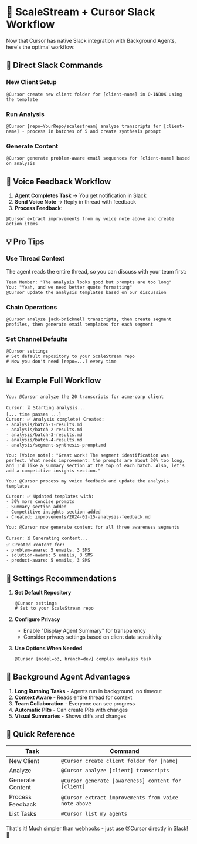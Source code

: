 # 🚀 ScaleStream + Cursor Slack Workflow

Now that Cursor has native Slack integration with Background Agents, here's the optimal workflow:

## 🎯 Direct Slack Commands

### New Client Setup
```
@Cursor create new client folder for [client-name] in 0-INBOX using the template
```

### Run Analysis
```
@Cursor [repo=YourRepo/scalestream] analyze transcripts for [client-name] - process in batches of 5 and create synthesis prompt
```

### Generate Content
```
@Cursor generate problem-aware email sequences for [client-name] based on analysis
```

## 🎤 Voice Feedback Workflow

1. **Agent Completes Task** → You get notification in Slack
2. **Send Voice Note** → Reply in thread with feedback
3. **Process Feedback**:
```
@Cursor extract improvements from my voice note above and create action items
```

## 💡 Pro Tips

### Use Thread Context
The agent reads the entire thread, so you can discuss with your team first:
```
Team Member: "The analysis looks good but prompts are too long"
You: "Yeah, and we need better quote formatting"
@Cursor update the analysis templates based on our discussion
```

### Chain Operations
```
@Cursor analyze jack-bricknell transcripts, then create segment profiles, then generate email templates for each segment
```

### Set Channel Defaults
```
@Cursor settings
# Set default repository to your ScaleStream repo
# Now you don't need [repo=...] every time
```

## 📊 Example Full Workflow

```slack
You: @Cursor analyze the 20 transcripts for acme-corp client

Cursor: ⏳ Starting analysis...
[... time passes ...]
Cursor: ✅ Analysis complete! Created:
- analysis/batch-1-results.md
- analysis/batch-2-results.md  
- analysis/batch-3-results.md
- analysis/batch-4-results.md
- analysis/segment-synthesis-prompt.md

You: [Voice note]: "Great work! The segment identification was perfect. What needs improvement: the prompts are about 30% too long, and I'd like a summary section at the top of each batch. Also, let's add a competitive insights section."

You: @Cursor process my voice feedback and update the analysis templates

Cursor: ✅ Updated templates with:
- 30% more concise prompts
- Summary section added
- Competitive insights section added
- Created: improvements/2024-01-15-analysis-feedback.md

You: @Cursor now generate content for all three awareness segments

Cursor: ⏳ Generating content...
✅ Created content for:
- problem-aware: 5 emails, 3 SMS
- solution-aware: 5 emails, 3 SMS  
- product-aware: 5 emails, 3 SMS
```

## 🔧 Settings Recommendations

1. **Set Default Repository**
   ```
   @Cursor settings
   # Set to your ScaleStream repo
   ```

2. **Configure Privacy**
   - Enable "Display Agent Summary" for transparency
   - Consider privacy settings based on client data sensitivity

3. **Use Options When Needed**
   ```
   @Cursor [model=o3, branch=dev] complex analysis task
   ```

## 📁 Background Agent Advantages

1. **Long Running Tasks** - Agents run in background, no timeout
2. **Context Aware** - Reads entire thread for context
3. **Team Collaboration** - Everyone can see progress
4. **Automatic PRs** - Can create PRs with changes
5. **Visual Summaries** - Shows diffs and changes

## 🎯 Quick Reference

| Task | Command |
|------|---------|
| New Client | `@Cursor create client folder for [name]` |
| Analyze | `@Cursor analyze [client] transcripts` |
| Generate Content | `@Cursor generate [awareness] content for [client]` |
| Process Feedback | `@Cursor extract improvements from voice note above` |
| List Tasks | `@Cursor list my agents` |

That's it! Much simpler than webhooks - just use @Cursor directly in Slack! 🚀